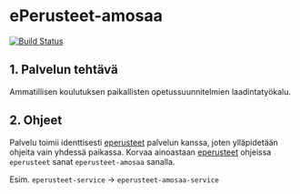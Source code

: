 # ePerusteet-amosaa

[![Build Status](https://travis-ci.org/Opetushallitus/eperusteet-amosaa.svg?branch=master)](https://travis-ci.org/Opetushallitus/eperusteet-amosaa)

## 1. Palvelun tehtävä

Ammatillisen koulutuksen paikallisten opetussuunnitelmien laadintatyökalu.

## 2. Ohjeet

Palvelu toimii identtisesti [eperusteet](https://github.com/Opetushallitus/eperusteet) palvelun
kanssa, joten ylläpidetään ohjeita vain yhdessä paikassa. Korvaa ainoastaan
[eperusteet](https://github.com/Opetushallitus/eperusteet) ohjeissa `eperusteet` sanat
`eperusteet-amosaa` sanalla.

Esim. `eperusteet-service` -> `eperusteet-amosaa-service`
